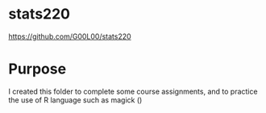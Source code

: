 # stats220
https://github.com/G00L00/stats220
# Purpose 
I created this folder to complete some course assignments, and to practice the use of R language such as magick ()
